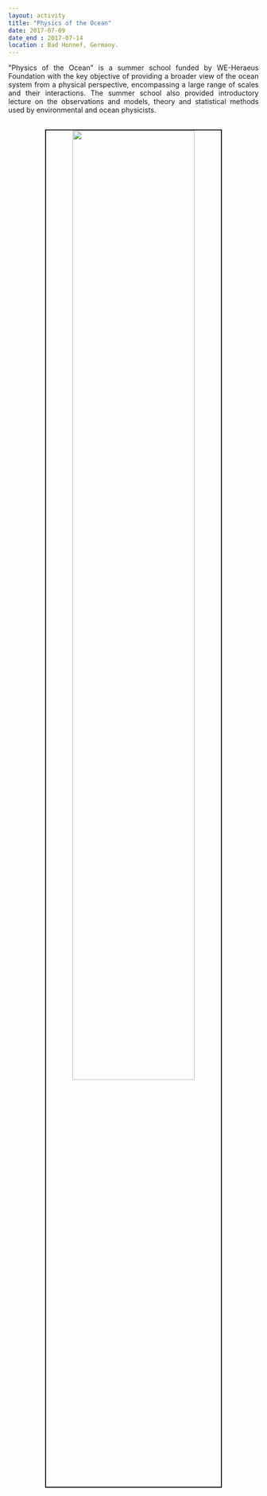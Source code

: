 ```yaml
---
layout: activity
title: "Physics of the Ocean"
date: 2017-07-09
date_end : 2017-07-14
location : Bad Honnef, Germany.
---
```


<p style='text-align: justify;'>
"Physics of the Ocean" is a summer school funded by WE-Heraeus Foundation with the key objective of providing a broader view of the ocean system from a physical perspective, encompassing a large range of scales and their interactions. The summer school also provided introductory lecture on the observations and models, theory and statistical methods used by environmental and ocean physicists. </p>


<br>
<!-- Add image -->
<center><img src="{{site.baseurl}}/img/activity_pics/2017_07_14_physics_of_the_ocean.JPG" width="70%" border="2"/> </center>
